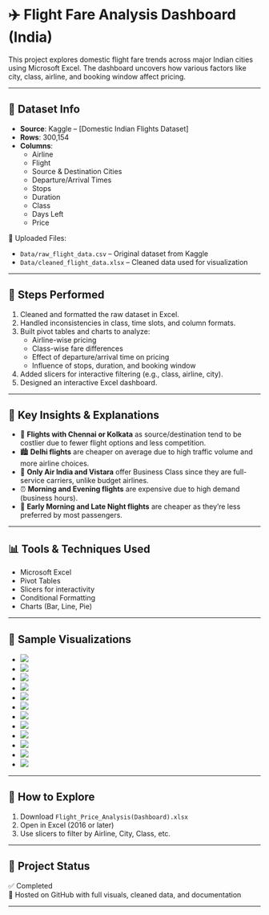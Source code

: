 # ✈️ Flight Fare Analysis Dashboard (India)

This project explores domestic flight fare trends across major Indian cities using Microsoft Excel. The dashboard uncovers how various factors like city, class, airline, and booking window affect pricing.

---

## 📁 Dataset Info

- **Source**: Kaggle – [Domestic Indian Flights Dataset]
- **Rows**: 300,154
- **Columns**:
  - Airline
  - Flight
  - Source & Destination Cities
  - Departure/Arrival Times
  - Stops
  - Duration
  - Class
  - Days Left
  - Price

📂 Uploaded Files:
- `Data/raw_flight_data.csv` – Original dataset from Kaggle  
- `Data/cleaned_flight_data.xlsx` – Cleaned data used for visualization

---

## 🧹 Steps Performed

1. Cleaned and formatted the raw dataset in Excel.
2. Handled inconsistencies in class, time slots, and column formats.
3. Built pivot tables and charts to analyze:
   - Airline-wise pricing
   - Class-wise fare differences
   - Effect of departure/arrival time on pricing
   - Influence of stops, duration, and booking window
4. Added slicers for interactive filtering (e.g., class, airline, city).
5. Designed an interactive Excel dashboard.

---

## 🧐 Key Insights & Explanations

- 🛫 **Flights with Chennai or Kolkata** as source/destination tend to be costlier due to fewer flight options and less competition.
- 🏙️ **Delhi flights** are cheaper on average due to high traffic volume and more airline choices.
- 🧳 **Only Air India and Vistara** offer Business Class since they are full-service carriers, unlike budget airlines.
- ⏰ **Morning and Evening flights** are expensive due to high demand (business hours).
- 🌙 **Early Morning and Late Night flights** are cheaper as they’re less preferred by most passengers.

---

## 📊 Tools & Techniques Used

- Microsoft Excel  
- Pivot Tables  
- Slicers for interactivity  
- Conditional Formatting  
- Charts (Bar, Line, Pie)

---

## 📸 Sample Visualizations

- ![](Project_screenshots/rawdataset.png)
- ![](Project_screenshots/Analysis_goals.png)
- ![](Project_screenshots/Average_price_by_Airlines.png)
- ![](Project_screenshots/Average_price_by_Source_City.png)
- ![](Project_screenshots/Average_price_by_Departure_Time.png)
- ![](Project_screenshots/Average_price_by_Stops_and_Class.png)
- ![](Project_screenshots/Average_price_by_Arrival_Time.png)
- ![](Project_screenshots/Average_price_by_Destination_City.png)
- ![](Project_screenshots/Average_price_by_Class.png)
- ![](Project_screenshots/Average_price_by_Days_Left.png)
- ![](Project_screenshots/Average_price_by_Durations.png)
- ![](Project_screenshots/Airline_Price_Analysis(Dashboard).png)

---

## 🚀 How to Explore

1. Download `Flight_Price_Analysis(Dashboard).xlsx`
2. Open in Excel (2016 or later)
3. Use slicers to filter by Airline, City, Class, etc.

---

## 📎 Project Status

✅ Completed  
📌 Hosted on GitHub with full visuals, cleaned data, and documentation

---
